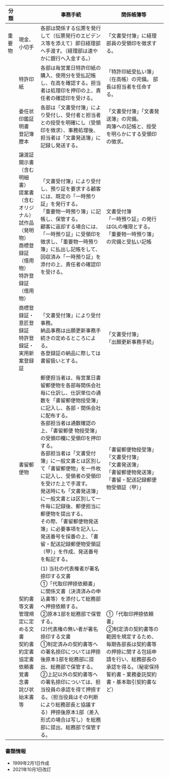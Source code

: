 









| 分類   |                                                              | 事務手続                                                     | 関係帳簿等                                                   |
| ------ | ------------------------------------------------------------ | ------------------------------------------------------------ | ------------------------------------------------------------ |
| 重要物 | 現金、小切手                                                 | 各部は関係する伝票を発行して（伝票発行のエビデンス等を添えて）即日経理部へ手渡す。（経理部は速やかに銀行へ入金する。） | 「文書受付簿」に経理部員の受領印を徴求する。                 |
|        | 特許印紙                                                     | 各部は毎営業日特許印紙の購入、使用分を受払記帳し、在高を確認する。担当者は処理印を押印の上、責任者の確認印を受ける。 | 「特許印紙受払い簿」（在高帳）の完備。     部長は担当者を任命する。 |
|        | 委任状<br /> 印鑑証明書<br /> 登記簿謄本                     | 各部は「文書受付簿」により受付し、受付者と担当者との授受を明確にし（受領印を徴求）、事務処理後、担当者は「文書発送簿」に記録し発送する。 | 「文書受付簿」「文書発送簿」の完備。<br />両簿への記帳と、授受を明らかにする受領印の徴求。 |
|        | 譲渡証<br /> 開示書（含む明細書）<br /> 提案書     （含むオリジナル）<br /> 試作品（発明物）<br /> 商標登録証（借用物）<br /> 特許登録証（借用物） | 「文書受付簿」により受付し、預り証を要求する顧客には、既定の「一時預り証」を発行する。<br /> 「重要物一時預り簿」に記帳し、保管する。<br />顧客に返却する場合には、「一時預り証」に受領印を徴求し、「重要物一時預り簿」に払出し記帳をして、回収済み「一時預り証」を添付の上、責任者の確認印を受ける。 | 文書受付簿<br />「一時預り証」の発行はGLの権限とする。<br />「重要物一時預り簿」の完備と受払い記帳 |
|        | 商標登録証・意匠登録証<br />特許登録証・実用新案登録証       | 「文書受付簿」により受付事務。<br />納品事務は出願更新事務手続きの定めるところによる。<br />各登録証の納品に際しては書留扱いとする。 | 「文書受付簿」<br />「出願更新事務手続」                     |
|        | 書留郵便物                                                   | 郵便担当者は、毎営業日書留郵便物を各部毎関係会社毎に仕訳し、仕訳単位の通数を「書留郵便物授受簿」に記入し、各部・関係会社に配布する。<br />各部担当者は通数確認の上、「書留郵便     物授受簿」の受領印欄に受領印を押印する。<br />各部担当者は「文書受付簿」に一般文書とは区別して「書留郵便物」を一件枚に記入し、受領者の受領印を受けた上で手渡す。<br />発送時にも「文書発送簿」に一般文書とは区別して一件毎に記録後、郵便担当に郵便物を提出する。<br />その際、「書留郵便物発送簿」に必要事項を記入し、発送番号を採番の上、「書留・配送記録郵便物受領証（甲）」を作成、発送番号を転記する。 | 「書留郵便物授受簿」<br />「文書受付簿」<br />「文書発送簿」<br />「書留郵便物発送簿」<br />「書留・配送記録郵便物受領証（甲）」 |
|        | 契約書等文書管理規定に定める文書 <br />契約書<br />約定書<br />協定書<br />依頼書<br />覚書<br />念書<br />詫び状<br />始末書等 | (1)  当社の代表権者が署名捺印する文書<br />①「代取印押捺依頼書」に関係文書（決済済みの申込書等）を添付して総務部へ押捺依頼する。<br />②原本1部を総務部で保管する。<br />(2)代表権の無い者が署名捺印する文書<br />①制定済みの契約書等への署名捺印については押捺後原本1部を総務部に提出、総務部で保管する。<br />②上記以外の契約書等への署名捺印については、担当役員の承認を得て押捺する。（担当役員はその判断により総務部長と協議する）押捺後原本1部（差入形式の場合は写し）を総務部に提出、総務部で保管する。 | ①「代取印押捺依頼書」<br />②制定済の契約書等の範囲を規定するため、毎期各部長は契約書等の押捺に関する包括申請を行い、総務部長の承認を得る。（秘密保持誓約書・業務委託契約書・基本取引契約書など） |



### 書類情報

* 1999年2月1日作成
* 2021年10月1日改訂